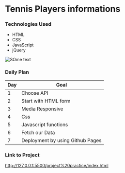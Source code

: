 # Tennis Players informations



### Technologies Used

- HTML
- CSS
- JavaScript 
- jQuery 

<!-- ### Wireframes -->

![SOme text](readme.png)

### Daily Plan

| Day | Goal |
|-----|------|
| 1 | Choose API |
| 2 | Start with HTML form |
| 3 | Media Responsive |
| 4 | Css |
| 5 | Javascript functions |
| 6 | Fetch our Data |
| 7 | Deployment by using Github Pages |
### Link to Project
http://127.0.0.1:5500/project%20practice/index.html
